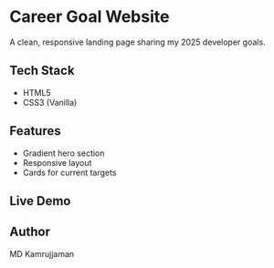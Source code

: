 # Career Goal Website

A clean, responsive landing page sharing my 2025 developer goals.

## Tech Stack
- HTML5
- CSS3 (Vanilla)

## Features
- Gradient hero section
- Responsive layout
- Cards for current targets

## Live Demo
<!-- Add link when deployed -->

## Author
MD Kamrujjaman

